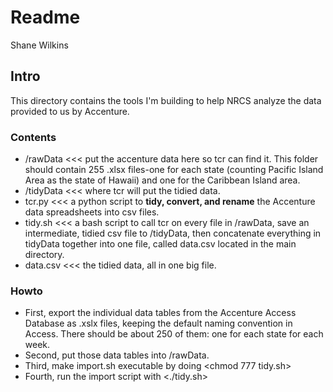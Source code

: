 # Readme

Shane Wilkins

## Intro

This directory contains the tools I'm building to help NRCS analyze the data provided to us by Accenture.

### Contents

* /rawData  <<< put the accenture data here so tcr can find it. This folder should contain 255 .xlsx files-one for each state (counting Pacific Island Area as the state of Hawaii) and one for the Caribbean Island area.
* /tidyData <<< where tcr will put the tidied data.
* tcr.py <<< a python script to **tidy, convert, and rename** the Accenture data spreadsheets into csv files.
* tidy.sh <<< a bash script to call tcr on every file in /rawData, save an intermediate, tidied csv file to /tidyData, then concatenate everything in tidyData together into one file, called data.csv located in the main directory.
* data.csv <<< the tidied data, all in one big file.


### Howto

* First, export the individual data tables from the Accenture Access Database as .xslx files, keeping the default naming convention in Access. There should be about 250 of them: one for each state for each week.
* Second, put those data tables into /rawData.
* Third, make import.sh executable by doing <chmod 777 tidy.sh>
* Fourth, run the import script with <./tidy.sh>
